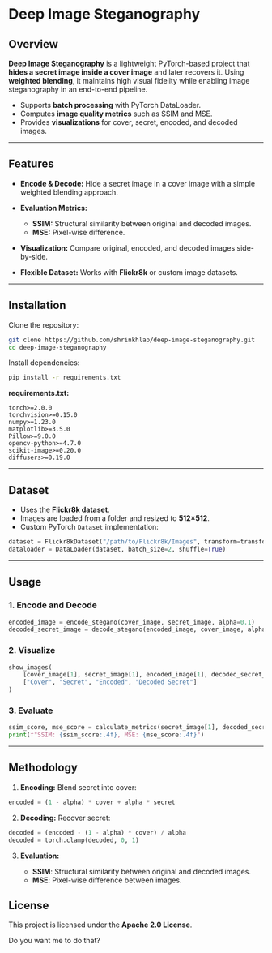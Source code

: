 

# Deep Image Steganography

## Overview

**Deep Image Steganography** is a lightweight PyTorch-based project that **hides a secret image inside a cover image** and later recovers it. Using **weighted blending**, it maintains high visual fidelity while enabling image steganography in an end-to-end pipeline.

* Supports **batch processing** with PyTorch DataLoader.
* Computes **image quality metrics** such as SSIM and MSE.
* Provides **visualizations** for cover, secret, encoded, and decoded images.

---

## Features

* **Encode & Decode:** Hide a secret image in a cover image with a simple weighted blending approach.
* **Evaluation Metrics:**

  * **SSIM:** Structural similarity between original and decoded images.
  * **MSE:** Pixel-wise difference.
* **Visualization:** Compare original, encoded, and decoded images side-by-side.
* **Flexible Dataset:** Works with **Flickr8k** or custom image datasets.

---

## Installation

Clone the repository:

```bash
git clone https://github.com/shrinkhlap/deep-image-steganography.git
cd deep-image-steganography
```

Install dependencies:

```bash
pip install -r requirements.txt
```

**requirements.txt:**

```text
torch>=2.0.0
torchvision>=0.15.0
numpy>=1.23.0
matplotlib>=3.5.0
Pillow>=9.0.0
opencv-python>=4.7.0
scikit-image>=0.20.0
diffusers>=0.19.0
```

---

## Dataset

* Uses the **Flickr8k dataset**.
* Images are loaded from a folder and resized to **512×512**.
* Custom PyTorch `Dataset` implementation:

```python
dataset = Flickr8kDataset("/path/to/Flickr8k/Images", transform=transform)
dataloader = DataLoader(dataset, batch_size=2, shuffle=True)
```

---

## Usage

### 1. Encode and Decode

```python
encoded_image = encode_stegano(cover_image, secret_image, alpha=0.1)
decoded_secret_image = decode_stegano(encoded_image, cover_image, alpha=0.1)
```

### 2. Visualize

```python
show_images(
    [cover_image[1], secret_image[1], encoded_image[1], decoded_secret_image[1]],
    ["Cover", "Secret", "Encoded", "Decoded Secret"]
)
```

### 3. Evaluate

```python
ssim_score, mse_score = calculate_metrics(secret_image[1], decoded_secret_image[1])
print(f"SSIM: {ssim_score:.4f}, MSE: {mse_score:.4f}")
```

---

## Methodology

1. **Encoding:** Blend secret into cover:

```python
encoded = (1 - alpha) * cover + alpha * secret
```

2. **Decoding:** Recover secret:

```python
decoded = (encoded - (1 - alpha) * cover) / alpha
decoded = torch.clamp(decoded, 0, 1)
```

3. **Evaluation:**

   * **SSIM**: Structural similarity between original and decoded images.
   * **MSE**: Pixel-wise difference between images.


## License

This project is licensed under the **Apache 2.0 License**.



Do you want me to do that?
